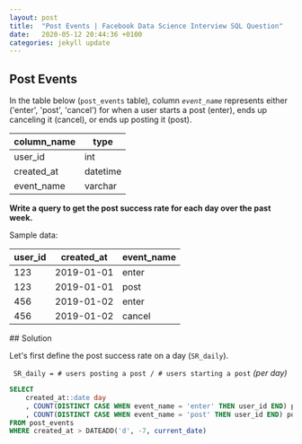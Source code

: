 ```yaml
---
layout: post
title:  "Post Events | Facebook Data Science Interview SQL Question"
date:   2020-05-12 20:44:36 +0100
categories: jekyll update
---
```

## Post Events

In the table below (`post_events` table), column *`event_name`* represents either ('enter', 'post', 'cancel') for when a user starts a post (enter), ends up canceling it (cancel), or ends up posting it (post).

| column_name | type     |
| ----------- | -------- |
| user_id     | int      |
| created_at  | datetime |
| event_name  | varchar  |

**Write a query to get the post success rate for each day over the past week.**

Sample data:

| user_id | created_at | event_name |
| ------- | ---------- | ---------- |
| 123     | 2019-01-01 | enter      |
| 123     | 2019-01-01 | post       |
| 456     | 2019-01-02 | enter      |
| 456     | 2019-01-02 | cancel     |

## Solution

Let's first define the post success rate on a day (`SR_daily`).

``` SR_daily = # users posting a post / # users starting a post``` *(per day)*

~~~sql
SELECT 
	created_at::date day
	, COUNT(DISTINCT CASE WHEN event_name = 'enter' THEN user_id END) post_start
	, COUNT(DISTINCT CASE WHEN event_name = 'post' THEN user_id END) post_complete
FROM post_events
WHERE created_at > DATEADD('d', -7, current_date)
~~~


